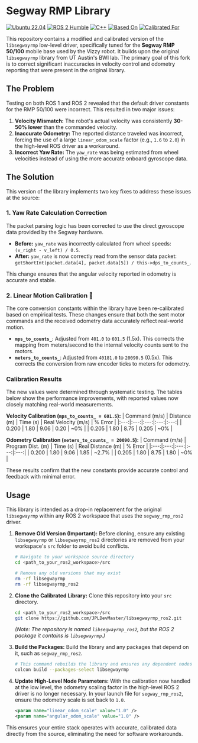 # Segway RMP Library

[![Ubuntu 22.04](https://img.shields.io/badge/Ubuntu-22.04%20LTS-orange)](https://releases.ubuntu.com/22.04/)
[![ROS 2 Humble](https://img.shields.io/badge/ROS%202-Humble%20Hawksbill-blue)](https://docs.ros.org/en/humble/index.html)
[![C++](https://img.shields.io/badge/Language-C%2B%2B-blue.svg)](https://isocpp.org/)
[![Based On](https://img.shields.io/badge/Based%20On-utexas--bwi%2Fsegway__rmp__ros2-lightgrey)](https://github.com/utexas-bwi/segway_rmp_ros2)
[![Calibrated For](https://img.shields.io/badge/Calibrated%20For-RMP50%20%2F%20RMP100-9cf)](https://www.segway.com/)

This repository contains a modified and calibrated version of the `libsegwayrmp` low-level driver, specifically tuned for the **Segway RMP 50/100** mobile base used by the Vizzy robot. 
It builds upon the original `libsegwayrmp` library from UT Austin's BWI lab.
The primary goal of this fork is to correct significant inaccuracies in velocity control and odometry reporting that were present in the original library.

## The Problem

Testing on both ROS 1 and ROS 2 revealed that the default driver constants for the RMP 50/100 were incorrect. This resulted in two major issues:

1.  **Velocity Mismatch:** The robot's actual velocity was consistently **30-50% lower** than the commanded velocity.
2.  **Inaccurate Odometry:** The reported distance traveled was incorrect, forcing the use of a large `linear_odom_scale` factor (e.g., `1.6` to `2.0`) in the high-level ROS driver as a workaround.
3.  **Incorrect Yaw Rate:** The `yaw_rate` was being estimated from wheel velocities instead of using the more accurate onboard gyroscope data.

## The Solution

This version of the library implements two key fixes to address these issues at the source:

### 1. Yaw Rate Calculation Correction
The packet parsing logic has been corrected to use the direct gyroscope data provided by the Segway hardware.

* **Before:** `yaw_rate` was incorrectly calculated from wheel speeds: `(v_right - v_left) / 0.5`.
* **After:** `yaw_rate` is now correctly read from the sensor data packet: `getShortInt(packet.data[4], packet.data[5]) / this->dps_to_counts_`.

This change ensures that the angular velocity reported in odometry is accurate and stable.

### 2. Linear Motion Calibration 🔧
The core conversion constants within the library have been re-calibrated based on empirical tests. These changes ensure that both the sent motor commands and the received odometry data accurately reflect real-world motion.

* **`mps_to_counts_`**: Adjusted from `401.0` to `601.5` (1.5x). This corrects the mapping from meters/second to the internal velocity counts sent to the motors.
* **`meters_to_counts_`**: Adjusted from `40181.0` to `20090.5` (0.5x). This corrects the conversion from raw encoder ticks to meters for odometry.

### Calibration Results
The new values were determined through systematic testing. The tables below show the performance improvements, with reported values now closely matching real-world measurements.

**Velocity Calibration (`mps_to_counts_ = 601.5`):**
| Command (m/s) | Distance (m) | Time (s) | Real Velocity (m/s) | % Error |
|:---:|:---:|:---:|:---:|:---:|
| 0.200 | 1.80 | 9.06 | 0.20 | ~0% |
| 0.205 | 1.80 | 8.75 | 0.205 | ~0% |

**Odometry Calibration (`meters_to_counts_ = 20090.5`):**
| Command (m/s) | Program Dist. (m) | Time (s) | Real Distance (m) | % Error |
|:---:|:---:|:---:|:---:|:---:|
| 0.200 | 1.80 | 9.06 | 1.85 | ~2.7% |
| 0.205 | 1.80 | 8.75 | 1.80 | ~0% |

These results confirm that the new constants provide accurate control and feedback with minimal error.

## Usage

This library is intended as a drop-in replacement for the original `libsegwayrmp` within any ROS 2 workspace that uses the `segway_rmp_ros2` driver.

1.  **Remove Old Version (Important):**
    Before cloning, ensure any existing `libsegwayrmp` or `libsegwayrmp_ros2` directories are removed from your workspace's `src` folder to avoid build conflicts.
    ```bash
    # Navigate to your workspace source directory
    cd <path_to_your_ros2_workspace>/src
    
    # Remove any old versions that may exist
    rm -rf libsegwayrmp
    rm -rf libsegwayrmp_ros2
    ```

2.  **Clone the Calibrated Library:**
    Clone this repository into your `src` directory.
    ```bash
    cd <path_to_your_ros2_workspace>/src
    git clone https://github.com/JPLDevMaster/libsegwayrmp_ros2.git
    ```
    *(Note: The repository is named `libsegwayrmp_ros2`, but the ROS 2 package it contains is `libsegwayrmp`.)*

3.  **Build the Packages:**
    Build the library and any packages that depend on it, such as `segway_rmp_ros2`.
    ```bash
    # This command rebuilds the library and ensures any dependent nodes are re-linked
    colcon build --packages-select libsegwayrmp
    ```

4.  **Update High-Level Node Parameters:**
    With the calibration now handled at the low level, the odometry scaling factor in the high-level ROS 2 driver is no longer necessary. In your launch file for `segway_rmp_ros2`, ensure the odometry scale is set back to `1.0`.
    ```xml
    <param name="linear_odom_scale" value="1.0" />
    <param name="angular_odom_scale" value="1.0" />
    ```

This ensures your entire stack operates with accurate, calibrated data directly from the source, eliminating the need for software workarounds.
